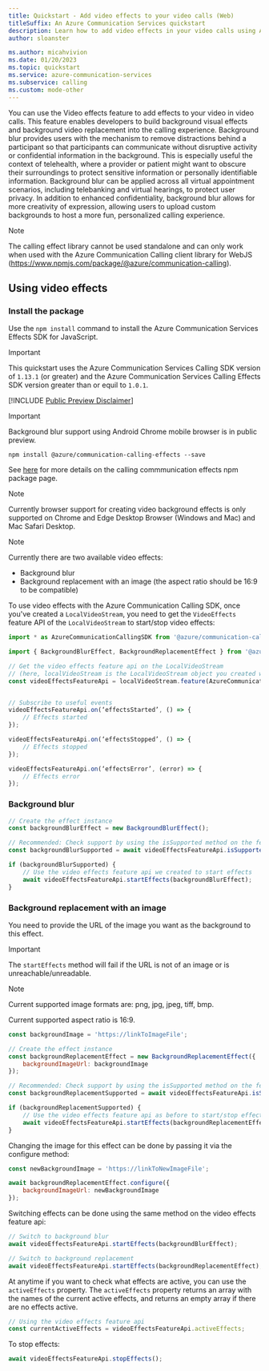 ```yaml
---
title: Quickstart - Add video effects to your video calls (Web)
titleSuffix: An Azure Communication Services quickstart
description: Learn how to add video effects in your video calls using Azure Communication Services.
author: sloanster

ms.author: micahvivion
ms.date: 01/20/2023
ms.topic: quickstart
ms.service: azure-communication-services
ms.subservice: calling
ms.custom: mode-other
---
```


You can use the Video effects feature to add effects to your video in video calls. This feature enables developers to build background visual effects and background video replacement into the calling experience. Background blur provides users with the mechanism to remove distractions behind a participant so that participants can communicate without disruptive activity or confidential information in the background. This is especially useful the context of telehealth, where a provider or patient might want to obscure their surroundings to protect sensitive information or personally identifiable information. Background blur can be applied across all virtual appointment scenarios, including telebanking and virtual hearings, to protect user privacy. In addition to enhanced confidentiality, background blur allows for more creativity of expression, allowing users to upload custom backgrounds to host a more fun, personalized calling experience.

> [!NOTE]
> The calling effect library cannot be used standalone and can only work when used with the Azure Communication Calling client library for WebJS (https://www.npmjs.com/package/@azure/communication-calling). 

## Using video effects
### Install the package
Use the `npm install` command to install the Azure Communication Services Effects SDK for JavaScript.
> [!IMPORTANT]
> This quickstart uses the Azure Communication Services Calling SDK version of `1.13.1` (or greater) and the Azure Communication Services Calling Effects SDK version greater than or equil to `1.0.1`.

[!INCLUDE [Public Preview Disclaimer](../../../includes/public-preview-include-document.md)]
> [!IMPORTANT]
> Background blur support using Android Chrome mobile browser is in public preview.

```console
npm install @azure/communication-calling-effects --save
```
See [here](https://www.npmjs.com/package/@azure/communication-calling-effects) for more details on the calling commmunication effects npm package page.

> [!NOTE]
> Currently browser support for creating video background effects is only supported on Chrome and Edge Desktop Browser (Windows and Mac) and Mac Safari Desktop.

> [!NOTE]
> Currently there are two available video effects:
> - Background blur
> - Background replacement with an image (the aspect ratio should be 16:9 to be compatible)

To use video effects with the Azure Communication Calling SDK, once you've created a `LocalVideoStream`, you need to get the `VideoEffects` feature API of the `LocalVideoStream` to start/stop video effects:
```js
import * as AzureCommunicationCallingSDK from '@azure/communication-calling'; 

import { BackgroundBlurEffect, BackgroundReplacementEffect } from '@azure/communication-calling-effects'; 

// Get the video effects feature api on the LocalVideoStream 
// (here, localVideoStream is the LocalVideoStream object you created while setting up video calling)
const videoEffectsFeatureApi = localVideoStream.feature(AzureCommunicationCallingSDK.Features.VideoEffects); 


// Subscribe to useful events 
videoEffectsFeatureApi.on(‘effectsStarted’, () => { 
    // Effects started
});

videoEffectsFeatureApi.on(‘effectsStopped’, () => { 
    // Effects stopped
}); 

videoEffectsFeatureApi.on(‘effectsError’, (error) => { 
    // Effects error
});
```

### Background blur
```js
// Create the effect instance 
const backgroundBlurEffect = new BackgroundBlurEffect(); 

// Recommended: Check support by using the isSupported method on the feature API
const backgroundBlurSupported = await videoEffectsFeatureApi.isSupported(backgroundBlurEffect);

if (backgroundBlurSupported) { 
    // Use the video effects feature api we created to start effects
    await videoEffectsFeatureApi.startEffects(backgroundBlurEffect); 
}
```

### Background replacement with an image
You need to provide the URL of the image you want as the background to this effect.
> [!IMPORTANT]
> The `startEffects` method will fail if the URL is not of an image or is unreachable/unreadable.
>

> [!NOTE]
> Current supported image formats are: png, jpg, jpeg, tiff, bmp.
>
> Current supported aspect ratio is 16:9.

```js
const backgroundImage = 'https://linkToImageFile'; 

// Create the effect instance 
const backgroundReplacementEffect = new BackgroundReplacementEffect({ 
    backgroundImageUrl: backgroundImage
}); 

// Recommended: Check support by using the isSupported method on the feature API
const backgroundReplacementSupported = await videoEffectsFeatureApi.isSupported(backgroundReplacementEffect);

if (backgroundReplacementSupported) { 
    // Use the video effects feature api as before to start/stop effects 
    await videoEffectsFeatureApi.startEffects(backgroundReplacementEffect); 
}
```

Changing the image for this effect can be done by passing it via the configure method:
```js
const newBackgroundImage = 'https://linkToNewImageFile'; 

await backgroundReplacementEffect.configure({ 
    backgroundImageUrl: newBackgroundImage
});
```

Switching effects can be done using the same method on the video effects feature api:
```js
// Switch to background blur 
await videoEffectsFeatureApi.startEffects(backgroundBlurEffect); 

// Switch to background replacement 
await videoEffectsFeatureApi.startEffects(backgroundReplacementEffect);
```

At anytime if you want to check what effects are active, you can use the `activeEffects` property.
The `activeEffects` property returns an array with the names of the current active effects, and returns an empty array if there are no effects active.
```js
// Using the video effects feature api
const currentActiveEffects = videoEffectsFeatureApi.activeEffects;
```

To stop effects:
```js
await videoEffectsFeatureApi.stopEffects();
```
